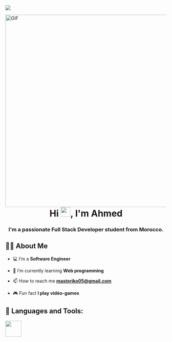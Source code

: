 
![](https://visitor-badge.glitch.me/badge?page_id=Ahmed-Rokenddine.Ahmed-Rokenddine)


<img align="right" alt="GIF" src="https://github.com/abhisheknaiidu/abhisheknaiidu/blob/master/code.gif?raw=true" width="1200" height="600" />

<h1 align="center">Hi <img src="https://raw.githubusercontent.com/MartinHeinz/MartinHeinz/master/wave.gif" width="30px">, I'm Ahmed</h1>
<h3 align="center">I'm a passionate Full Stack Developer student from Morocco.</h3>


## 🙋‍♂️ About Me

- 💻 I’m a **Software Engineer**
 
- 📖 I’m currently learning **Web programming**

- 📫 How to reach me **masteriko05@gmail.com**

- 🎮 Fun fact **I play vidéo-games**

## 🚀 Languages and Tools:

<p align="left"> 
    <a> </a>
    <code><img height="50" src="https://cdn.discordapp.com/attachments/783698937965445190/1026211061273206956/PngItem_312155.png"></code>
    




